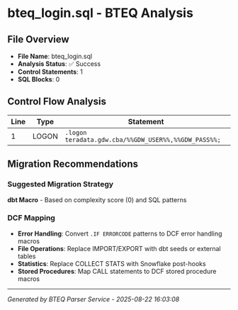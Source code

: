 # bteq_login.sql - BTEQ Analysis

## File Overview
- **File Name**: bteq_login.sql
- **Analysis Status**: ✅ Success
- **Control Statements**: 1
- **SQL Blocks**: 0

## Control Flow Analysis

| Line | Type | Statement |
|------|------|-----------|
| 1 | LOGON | `.logon teradata.gdw.cba/%%GDW_USER%%,%%GDW_PASS%%;` |
## Migration Recommendations

### Suggested Migration Strategy
**dbt Macro** - Based on complexity score (0) and SQL patterns

### DCF Mapping
- **Error Handling**: Convert `.IF ERRORCODE` patterns to DCF error handling macros
- **File Operations**: Replace IMPORT/EXPORT with dbt seeds or external tables
- **Statistics**: Replace COLLECT STATS with Snowflake post-hooks
- **Stored Procedures**: Map CALL statements to DCF stored procedure macros

---

*Generated by BTEQ Parser Service - 2025-08-22 16:03:08*
